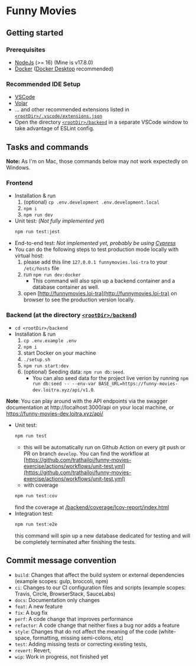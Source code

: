 # Funny Movies

## Getting started

### Prerequisites
  - [NodeJs](https://nodejs.org) (>= 16) (Mine is v17.8.0)
  - [Docker](https://www.docker.com) ([Docker Desktop](https://www.docker.com/products/docker-desktop) recommended)

### Recommended IDE Setup

- [VSCode](https://code.visualstudio.com/)
- [Volar](https://marketplace.visualstudio.com/items?itemName=johnsoncodehk.volar)
- ... and other recommended extensions listed in [`<rootDir>/.vscode/extensions.json`](.vscode/extensions.json)
- Open the directory [`<rootDir>/backend`](backend) in a separate VSCode window to take advantage of ESLint config.

## Tasks and commands
**Note:** As I'm on Mac, those commands below may not work expectedly on Windows.
### Frontend
- Installation & run
  1. (optional) `cp .env.development .env.development.local`
  2. `npm i`
  3. `npm run dev`
- Unit test: (*Not fully implemented yet*)
  ```bash
  npm run test:jest
  ```
- End-to-end test: *Not implemented yet, probably be using [Cypress](https://www.cypress.io/)*
- You can do the following steps to test production mode locally with virtual host:
  1. please add this line `127.0.0.1 funnymovies.loi-tra` to your `/etc/hosts` file
  2. run `npm run dev:docker`
     - This command will also spin up a backend container and a database container as well.
  3. open [http://funnymovies.loi-tra](http://funnymovies.loi-tra) on browser to see the production version locally.

### Backend (at the directory [`<rootDir>/backend`](backend))
- `cd <rootDir>/backend`
- Installation & run
  1. `cp .env.example .env`
  2. `npm i`
  3. start Docker on your machine
  4. `./setup.sh`
  5. `npm run start:dev`
  6. (optional) Seeding data: `npm run db:seed`.
     - You can also seed data for the project live verion by running `npm run db:seed -- --env-var BASE_URL=https://funny-movies-dev.loitra.xyz/api/v1.0`.

**Note**: You can play around with the API endpoints via the swagger documentation at http://localhost:3000/api on your local machine, or https://funny-movies-dev.loitra.xyz/api/

- Unit test:
  ```bash
  npm run test
  ```
  - this will be automatically run on Github Action on every git push or PR on branch `develop`. You can find the workflow at [https://github.com/trathailoi/funny-movies-exercise/actions/workflows/unit-test.yml](https://github.com/trathailoi/funny-movies-exercise/actions/workflows/unit-test.yml)
  - with coverage
  ```bash
  npm run test:cov
  ```
  find the coverage at [<rootDir>/backend/coverage/lcov-report/index.html](backend/coverage/lcov-report/index.html)
- Integration test:
  ```bash
  npm run test:e2e
  ```
  this command will spin up a new database dedicated for testing and will be completely terminated after finishing the tests.

## Commit message convention

- `build`: Changes that affect the build system or external dependencies (example scopes: gulp, broccoli, npm)
- `ci`: Changes to our CI configuration files and scripts (example scopes: Travis, Circle, BrowserStack, SauceLabs)
- `docs`: Documentation only changes
- `feat`: A new feature
- `fix`: A bug fix
- `perf`: A code change that improves performance
- `refactor`: A code change that neither fixes a bug nor adds a feature
- `style`: Changes that do not affect the meaning of the code (white-space, formatting, missing semi-colons, etc)
- `test`: Adding missing tests or correcting existing tests,
- `revert`: Revert,
- `wip`: Work in progress, not finished yet
